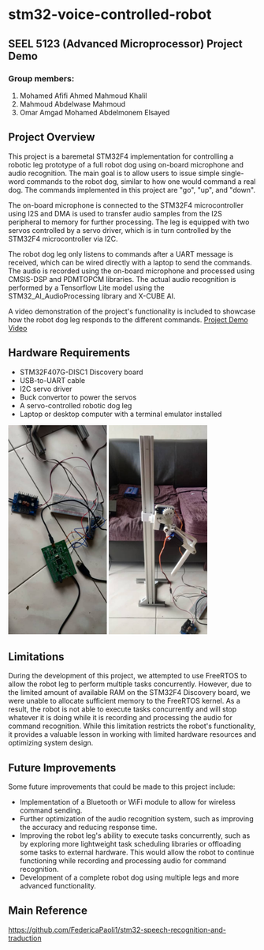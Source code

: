 # stm32-voice-controlled-robot
##  SEEL 5123 (Advanced Microprocessor) Project Demo
### Group members: 
1. Mohamed Afifi Ahmed Mahmoud Khalil  
2. Mahmoud Abdelwase Mahmoud  
3. Omar Amgad Mohamed Abdelmonem Elsayed
## Project Overview
This project is a baremetal STM32F4 implementation for controlling a robotic leg prototype of a full robot dog using on-board microphone and audio recognition. The main goal is to allow users to issue simple single-word commands to the robot dog, similar to how one would command a real dog. The commands implemented in this project are "go", "up", and "down".

The on-board microphone is connected to the STM32F4 microcontroller using I2S and DMA is used to transfer audio samples from the I2S peripheral to memory for further processing. The leg is equipped with two servos controlled by a servo driver, which is in turn controlled by the STM32F4 microcontroller via I2C.

The robot dog leg only listens to commands after a UART message is received, which can be wired directly with a laptop to send the commands. The audio is recorded using the on-board microphone and processed using CMSIS-DSP and PDMTOPCM libraries. The actual audio recognition is performed by a Tensorflow Lite model using the STM32_AI_AudioProcessing library and X-CUBE AI.

A video demonstration of the project's functionality is included to showcase how the robot dog leg responds to the different commands.
[Project Demo Video](https://drive.google.com/file/d/17mQbjMNJD_8ZyQnKu04J_priBaOl0OJT/view?usp=sharing)
## Hardware Requirements
* STM32F407G-DISC1 Discovery board
* USB-to-UART cable
* I2C servo driver
* Buck convertor to power the servos
* A servo-controlled robotic dog leg
* Laptop or desktop computer with a terminal emulator installed

<img src="boards.jpg" alt="boards / modules" width="200"> <img src="robot.jpg" alt=" robot " width="200">


## Limitations
During the development of this project, we attempted to use FreeRTOS to allow the robot leg to perform multiple tasks concurrently. However, due to the limited amount of available RAM on the STM32F4 Discovery board, we were unable to allocate sufficient memory to the FreeRTOS kernel. As a result, the robot is not able to execute tasks concurrently and will stop whatever it is doing while it is recording and processing the audio for command recognition. While this limitation restricts the robot's functionality, it provides a valuable lesson in working with limited hardware resources and optimizing system design.

## Future Improvements 
Some future improvements that could be made to this project include:
* Implementation of a Bluetooth or WiFi module to allow for wireless command sending.
* Further optimization of the audio recognition system, such as improving the accuracy and reducing response time.
* Improving the robot leg's ability to execute tasks concurrently, such as by exploring more lightweight task scheduling libraries or offloading some tasks to external hardware. This would allow the robot to continue functioning while recording and processing audio for command recognition.
* Development of a complete robot dog using multiple legs and more advanced functionality.

## Main Reference
https://github.com/FedericaPaoli1/stm32-speech-recognition-and-traduction
